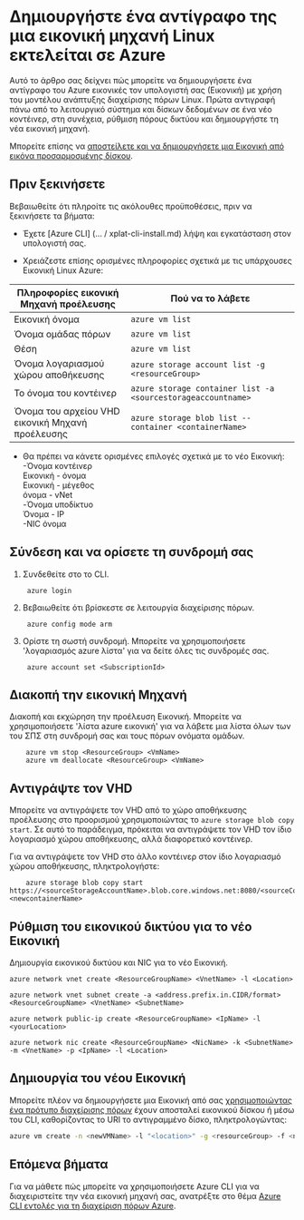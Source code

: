 <properties
    pageTitle="Δημιουργήστε ένα αντίγραφο του σας Εικονική Linux Azure | Microsoft Azure"
    description="Μάθετε πώς μπορείτε να δημιουργήσετε ένα αντίγραφο του σας Azure Linux εικονική μηχανή στο μοντέλο ανάπτυξης για τη διαχείριση πόρων"
    services="virtual-machines-linux"
    documentationCenter=""
    authors="cynthn"
    manager="timlt"
    tags="azure-resource-manager"/>

<tags
    ms.service="virtual-machines-linux"
    ms.workload="infrastructure-services"
    ms.tgt_pltfrm="vm-linux"
    ms.devlang="na"
    ms.topic="article"
    ms.date="07/28/2016"
    ms.author="cynthn"/>

# <a name="create-a-copy-of-a-linux-virtual-machine-running-on-azure"></a>Δημιουργήστε ένα αντίγραφο της μια εικονική μηχανή Linux εκτελείται σε Azure


Αυτό το άρθρο σας δείχνει πώς μπορείτε να δημιουργήσετε ένα αντίγραφο του Azure εικονικές τον υπολογιστή σας (Εικονική) με χρήση του μοντέλου ανάπτυξης διαχείρισης πόρων Linux. Πρώτα αντιγραφή πάνω από το λειτουργικό σύστημα και δίσκων δεδομένων σε ένα νέο κοντέινερ, στη συνέχεια, ρύθμιση πόρους δικτύου και δημιουργήστε τη νέα εικονική μηχανή.

Μπορείτε επίσης να [αποστείλετε και να δημιουργήσετε μια Εικονική από εικόνα προσαρμοσμένης δίσκου](virtual-machines-linux-upload-vhd.md).


## <a name="before-you-begin"></a>Πριν ξεκινήσετε

Βεβαιωθείτε ότι πληροίτε τις ακόλουθες προϋποθέσεις, πριν να ξεκινήσετε τα βήματα:

- Έχετε [Azure CLI] (... / xplat-cli-install.md) λήψη και εγκατάσταση στον υπολογιστή σας. 

- Χρειάζεστε επίσης ορισμένες πληροφορίες σχετικά με τις υπάρχουσες Εικονική Linux Azure:

| Πληροφορίες εικονική Μηχανή προέλευσης | Πού να το λάβετε |
|------------|-----------------|
| Εικονική όνομα | `azure vm list` |
| Όνομα ομάδας πόρων | `azure vm list` |
| Θέση | `azure vm list` |
| Όνομα λογαριασμού χώρου αποθήκευσης | `azure storage account list -g <resourceGroup>` |
| Το όνομα του κοντέινερ | `azure storage container list -a <sourcestorageaccountname>` |
| Όνομα του αρχείου VHD εικονική Μηχανή προέλευσης | `azure storage blob list --container <containerName>` |



- Θα πρέπει να κάνετε ορισμένες επιλογές σχετικά με το νέο Εικονική:   <br> -Όνομα κοντέινερ   <br> Εικονική - όνομα   <br> Εικονική - μέγεθος   <br> όνομα - vNet   <br> -Όνομα υποδίκτυο   <br> Όνομα - IP   <br> -NIC όνομα
    

## <a name="login-and-set-your-subscription"></a>Σύνδεση και να ορίσετε τη συνδρομή σας

1. Συνδεθείτε στο το CLI.
        
        azure login

2. Βεβαιωθείτε ότι βρίσκεστε σε λειτουργία διαχείρισης πόρων.
    
        azure config mode arm

3. Ορίστε τη σωστή συνδρομή. Μπορείτε να χρησιμοποιήσετε 'λογαριασμός azure λίστα' για να δείτε όλες τις συνδρομές σας.

        azure account set <SubscriptionId>



## <a name="stop-the-vm"></a>Διακοπή την εικονική Μηχανή 

Διακοπή και εκχώρηση την προέλευση Εικονική. Μπορείτε να χρησιμοποιήσετε 'λίστα azure εικονική' για να λάβετε μια λίστα όλων των του ΣΠΣ στη συνδρομή σας και τους πόρων ονόματα ομάδων.
    
        azure vm stop <ResourceGroup> <VmName>
        azure vm deallocate <ResourceGroup> <VmName>




## <a name="copy-the-vhd"></a>Αντιγράψτε τον VHD


Μπορείτε να αντιγράψετε τον VHD από το χώρο αποθήκευσης προέλευσης στο προορισμού χρησιμοποιώντας το `azure storage blob copy start`. Σε αυτό το παράδειγμα, πρόκειται να αντιγράψετε τον VHD τον ίδιο λογαριασμό χώρου αποθήκευσης, αλλά διαφορετικό κοντέινερ.

Για να αντιγράψετε τον VHD στο άλλο κοντέινερ στον ίδιο λογαριασμό χώρου αποθήκευσης, πληκτρολογήστε:

        azure storage blob copy start https://<sourceStorageAccountName>.blob.core.windows.net:8080/<sourceContainerName>/<SourceVHDFileName.vhd> <newcontainerName>
        

## <a name="set-up-the-virtual-network-for-your-new-vm"></a>Ρύθμιση του εικονικού δικτύου για το νέο Εικονική

Δημιουργία εικονικού δικτύου και NIC για το νέο Εικονική. 

    azure network vnet create <ResourceGroupName> <VnetName> -l <Location>

    azure network vnet subnet create -a <address.prefix.in.CIDR/format> <ResourceGroupName> <VnetName> <SubnetName>

    azure network public-ip create <ResourceGroupName> <IpName> -l <yourLocation>

    azure network nic create <ResourceGroupName> <NicName> -k <SubnetName> -m <VnetName> -p <IpName> -l <Location>


## <a name="create-the-new-vm"></a>Δημιουργία του νέου Εικονική 

Μπορείτε πλέον να δημιουργήσετε μια Εικονική από σας [χρησιμοποιώντας ένα πρότυπο διαχείρισης πόρων](https://github.com/Azure/azure-quickstart-templates/tree/master/201-vm-from-specialized-vhd) έχουν αποσταλεί εικονικού δίσκου ή μέσω του CLI, καθορίζοντας το URI το αντιγραμμένο δίσκο, πληκτρολογώντας:

```bash
azure vm create -n <newVMName> -l "<location>" -g <resourceGroup> -f <newNicName> -z "<vmSize>" -d https://<storageAccountName>.blob.core.windows.net/<containerName/<fileName.vhd> -y Linux
```



## <a name="next-steps"></a>Επόμενα βήματα

Για να μάθετε πώς μπορείτε να χρησιμοποιήσετε Azure CLI για να διαχειριστείτε την νέα εικονική μηχανή σας, ανατρέξτε στο θέμα [Azure CLI εντολές για τη διαχείριση πόρων Azure](azure-cli-arm-commands.md).
